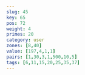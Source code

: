 ```yaml
---
slug: 45
key: 65
pos: 72
weight: 4
primes: 20
category: user
zones: [8,40]
value: [197,4,1,1]
pairs: [1,30,3,1,500,10,5]
tags: [6,11,15,20,25,35,37]
---
```

